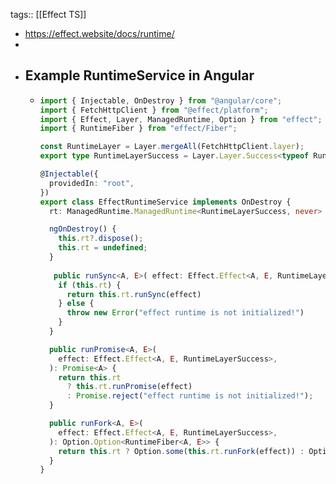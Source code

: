 tags:: [[Effect TS]]

- https://effect.website/docs/runtime/
-
- ## Example RuntimeService in Angular
	- ```ts
	  import { Injectable, OnDestroy } from "@angular/core";
	  import { FetchHttpClient } from "@effect/platform";
	  import { Effect, Layer, ManagedRuntime, Option } from "effect";
	  import { RuntimeFiber } from "effect/Fiber";
	  
	  const RuntimeLayer = Layer.mergeAll(FetchHttpClient.layer);
	  export type RuntimeLayerSuccess = Layer.Layer.Success<typeof RuntimeLayer>;
	  
	  @Injectable({
	    providedIn: "root",
	  })
	  export class EffectRuntimeService implements OnDestroy {
	    rt: ManagedRuntime.ManagedRuntime<RuntimeLayerSuccess, never> | undefined = ManagedRuntime.make(RuntimeLayer)
	  
	    ngOnDestroy() {
	      this.rt?.dispose();
	      this.rt = undefined;
	    }
	    
	     public runSync<A, E>( effect: Effect.Effect<A, E, RuntimeLayerSuccess>): A {
	      if (this.rt) {
	        return this.rt.runSync(effect)
	      } else {
	        throw new Error("effect runtime is not initialized!")
	      }
	    }
	  
	    public runPromise<A, E>(
	      effect: Effect.Effect<A, E, RuntimeLayerSuccess>,
	    ): Promise<A> {
	      return this.rt
	        ? this.rt.runPromise(effect)
	        : Promise.reject("effect runtime is not initialized!");
	    }
	  
	    public runFork<A, E>(
	      effect: Effect.Effect<A, E, RuntimeLayerSuccess>,
	    ): Option.Option<RuntimeFiber<A, E>> {
	      return this.rt ? Option.some(this.rt.runFork(effect)) : Option.none();
	    }
	  }
	  ```